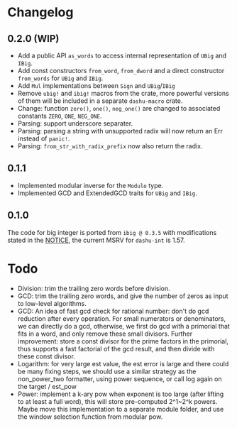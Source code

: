 # Changelog

## 0.2.0 (WIP)

- Add a public API `as_words` to access internal representation of `UBig` and `IBig`.
- Add const constructors `from_word`, `from_dword` and a direct constructor `from_words` for `UBig` and `IBig`.
- Add `Mul` implementations between `Sign` and `UBig`/`IBig`
- Remove `ubig!` and `ibig!` macros from the crate, more powerful versions of them will be included in a separate `dashu-macro` crate.
- Change: function `zero()`, `one()`, `neg_one()` are changed to associated constants `ZERO`, `ONE`, `NEG_ONE`.
- Parsing: support underscore separater.
- Parsing: parsing a string with unsupported radix will now return an Err instead of `panic!`.
- Parsing: `from_str_with_radix_prefix` now also return the radix.

## 0.1.1

- Implemented modular inverse for the `Modulo` type.
- Implemented GCD and ExtendedGCD traits for `UBig` and `IBig`.

## 0.1.0

The code for big integer is ported from `ibig @ 0.3.5` with modifications stated in the [NOTICE](./NOTICE.md), the current MSRV for `dashu-int` is 1.57.

# Todo

- Division: trim the trailing zero words before division.
- GCD: trim the trailing zero words, and give the number of zeros as input to low-level algorithms.
- GCD: An idea of fast gcd check for rational number: don't do gcd reduction after every operation.
  For small numerators or denominators, we can directly do a gcd, otherwise, we first do gcd with a primorial that
  fits in a word, and only remove these small divisors.
  Further improvement: store a const divisor for the prime factors in the primorial, thus supports a fast factorial of
  the gcd result, and then divide with these const divisor.
- Logarithm: for very large est value, the est error is large and there could be many fixing steps,
  we should use a similar strategy as the non_power_two formatter, using power sequence,
  or call log again on the target / est_pow
- Power: implement a k-ary pow when exponent is too large (after lifting to at least a full word), this will store pre-computed 2^1~2^k powers. Maybe move this implementation to a separate module folder, and use the window selection function from modular pow.
